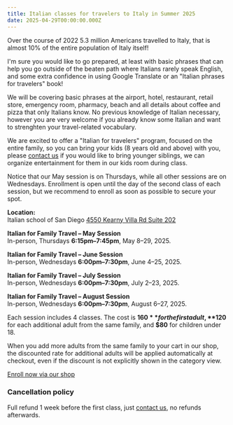 ```yaml
---
title: Italian classes for travelers to Italy in Summer 2025
date: 2025-04-29T00:00:00.000Z
---
```


Over the course of 2022 5.3 million Americans travelled to Italy, that is almost 10% of the entire population of Italy itself!

I'm sure you would like to go prepared, at least with basic phrases that can help you go outside of the beaten path where Italians rarely speak English, and some extra confidence in using Google Translate or an "Italian phrases for travelers" book!

We will be covering basic phrases at the airport, hotel, restaurant, retail store, emergency room, pharmacy, beach and all details about coffee and pizza that only Italians know. No previous knowledge of Italian necessary, however you are very welcome if you already know some Italian and want to strenghten your travel-related vocabulary.

We are excited to offer a "Italian for travelers" program, focused on the entire family, so you can bring your kids (8 years old and above) with you, please [contact us](/contact) if you would like to bring younger siblings, we can organize entertainment for them in our kids room during class.

Notice that our May session is on Thursdays, while all other sessions are on Wednesdays.
Enrollment is open until the day of the second class of each session, but we recommend to enroll as soon as possible to secure your spot.

**Location:**  
Italian school of San Diego
[4550 Kearny Villa Rd Suite 202](https://maps.app.goo.gl/Cg14JWm1TJFK9rsN8)

**Italian for Family Travel – May Session**  
In-person, Thursdays **6:15pm–7:45pm**, May 8–29, 2025.

**Italian for Family Travel – June Session**  
In-person, Wednesdays **6:00pm–7:30pm**, June 4–25, 2025.  

**Italian for Family Travel – July Session**  
In-person, Wednesdays **6:00pm–7:30pm**, July 2–23, 2025.  

**Italian for Family Travel – August Session**  
In-person, Wednesdays **6:00pm–7:30pm**, August 6–27, 2025.

Each session includes 4 classes. The cost is **$160** for the first adult, **$120** for each additional adult from the same family, and **$80** for children under 18.

When you add more adults from the same family to your cart in our shop, the discounted rate for additional adults will be applied automatically at checkout, even if the discount is not explicitly shown in the category view.

<div class="tc">
<a href="https://italianschoolsd.square.site/shop/italian-for-travelers/HIZJQCNGIMD7FJ26PVOPURRQ" class="btn raise">Enroll now via our shop</a>
</div>

### Cancellation policy

Full refund 1 week before the first class, just [contact us](/contact), no refunds afterwards.